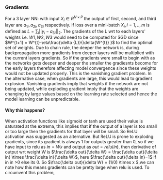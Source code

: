 ### Gradients
For a 3 layer NN: with input $X_i\in R^{N\times P}$ the output of first, second, and third layer are $a_{1i},a_{2i},a_{3i}$ respectively. If loss over a  mini-batch $X_i, i=1,..,m$ is defined as $L=\sum_i ||y_i-a_{3i}||_2$.
The gradients of the L wrt to each layers' weights i.e. $W1,W2,W3$ would need to be computed for SGD since $W^{t+1} = W^{t}-\eta\frac{\delta {L}}{\delta{W^{t}} }$
to find the optimal set of weights.
Due to chain rule, the deeper the network is, during backpropagation more gradients from deeper layers will be multiplied with the current layers gradients. So if the gradients were small to begin with as the networks gets deeper and deeper the smaller the gradiesnts become for the early layers therefore affecting model convergence since these weights would not be updated properly. This is the vanishing gradient problem. In the alternative case, when gradients are large, this would lead to gradient explosion. Vanishing gradients imply that weights if the network are not being updated, while exploding gradient imply that the weights are changing by large values based on the learning rate selected and hence the model learning can be unpredictable.


#### Why this happens?
When activation functions like sigmoid or tanh are used their value is saturated at the extrema, this implies that if the output of a layer is too small or too large then the gradients for that layer will be small. So ReLU activation was suggested as an alternative. But ReLU is prone to explodng gradients, since its gradient is always 1 for outputs greater than 0, so if we have input to relu as $in = Wx$ and output as  $out = relu(in)$, then derivative of output wrt weight W is $\frac{\delta out}{\delta W} = \frac{\delta out}{\delta in} \times \frac{\delta in}{\delta W}$, here $\frac{\delta out}{\delta in}=1$ if in in >0 else its 0.
So $\frac{\delta out}{\delta W} = (1/0) \times x $,we can note how this means gradients can be pretty large when relu is used.
To circumvent this problem, 

